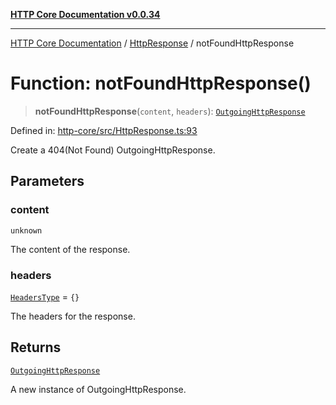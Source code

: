 [**HTTP Core Documentation v0.0.34**](../../README.md)

***

[HTTP Core Documentation](../../modules.md) / [HttpResponse](../README.md) / notFoundHttpResponse

# Function: notFoundHttpResponse()

> **notFoundHttpResponse**(`content`, `headers`): [`OutgoingHttpResponse`](../../OutgoingHttpResponse/classes/OutgoingHttpResponse.md)

Defined in: [http-core/src/HttpResponse.ts:93](https://github.com/stonemjs/http-core/blob/8d2f265873c2a6f093cdaa7580ed7328bd078613/src/HttpResponse.ts#L93)

Create a 404(Not Found) OutgoingHttpResponse.

## Parameters

### content

`unknown`

The content of the response.

### headers

[`HeadersType`](../../declarations/type-aliases/HeadersType.md) = `{}`

The headers for the response.

## Returns

[`OutgoingHttpResponse`](../../OutgoingHttpResponse/classes/OutgoingHttpResponse.md)

A new instance of OutgoingHttpResponse.

